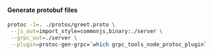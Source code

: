 #### Generate protobuf files

```bash
protoc -I=. ./protos/greet.proto \
 --js_out=import_style=commonjs,binary:./server \
 --grpc_out=./server \
 --plugin=protoc-gen-grpc=`which grpc_tools_node_protoc_plugin`
```
